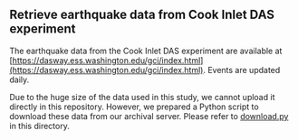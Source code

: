 ## Retrieve earthquake data from Cook Inlet DAS experiment

The earthquake data from the Cook Inlet DAS experiment are available at [https://dasway.ess.washington.edu/gci/index.html](https://dasway.ess.washington.edu/gci/index.html). Events are updated daily.

Due to the huge size of the data used in this study, we cannot upload it directly in this repository. However, we prepared a Python script to download these data from our archival server. Please refer to [download.py](./download.py) in this directory.